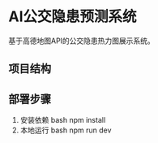 # AI公交隐患预测系统

基于高德地图API的公交隐患热力图展示系统。

## 项目结构

## 部署步骤

1. 安装依赖 
bash
npm install
2. 本地运行
bash
npm run dev

